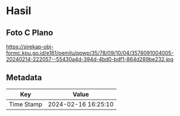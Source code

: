 # Hasil

## Foto C Plano

https://sirekap-obj-formc.kpu.go.id/e161/pemilu/ppwp/35/78/09/10/04/3578091004005-20240214-222057--55430a4d-394d-4bd0-bdf1-864d289be232.jpg


## Metadata

| Key        | Value               |
| ---------- | ------------------- |
| Time Stamp | 2024-02-16 16:25:10 |



